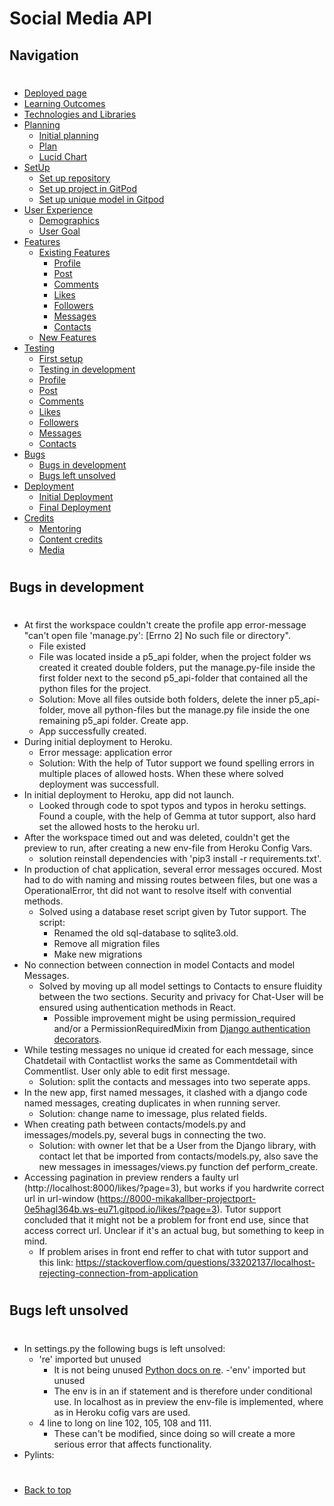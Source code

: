 # Social Media API
## Navigation
#
* [Deployed page]()
* [Learning Outcomes](/README.md#learning-outcomes)
* [Technologies and Libraries](/README.md#technologies-and-libraries)
* [Planning](/README.md#planning)
   - [Initial planning](/README.md#initial-plan)
   - [Plan](/README.md#plan)
   - [Lucid Chart](/README.md#lucidchart)
* [SetUp](/setup.md)
   - [Set up repository](/setup.md#set-up-repository)
   - [Set up project in GitPod](/setup.md#set-up-project-in-gitpod)
   - [Set up unique model in Gitpod](/setup.md#set-up-unique-model-in-gitpod)
* [User Experience](/README.md#user-experience-ux)
    - [Demographics](/README.md#demographics)
    - [User Goal](/README.md#user-goals)
* [Features](/features.md)
   - [Existing Features](/features.md#existing-features)
      - [Profile](/features.md#profile)
      - [Post](/features.md#post)
      - [Comments](/features.md#comments)
      - [Likes](/features.md#likes)
      - [Followers](/features.md#followers)
      - [Messages](/features.md#messages)
      - [Contacts](/features.md#contacts)
   - [New Features](/features.md#new-features)
* [Testing](/testing.md)
     - [First setup](/testing.md#first-setup)
    - [Testing in development](/testing.md#testing-in-development)
    - [Profile](/testing.md#profile)
    - [Post](/testing.md#post)
    - [Comments](/testing.md#comments)
    - [Likes](/testing.md#likes)
    - [Followers](/testing.md#followers)
    - [Messages](/testing.md#messages)
    - [Contacts](/testing.md#contacts)
* [Bugs](/bugs.md)
   - [Bugs in development](#bugs-in-development)
   - [Bugs left unsolved](#bugs-left-unsolved)
* [Deployment](/deployment.md)
   - [Initial Deployment](/deployment.md#initial-deployment)
   - [Final Deployment](/deployment.md#final-deployment)
* [Credits](/README.md#credits)
    - [Mentoring](/README.md#thank-you)
    - [Content credits](/README.md#content-credits)
    - [Media](/README.md#media)  
#
## Bugs in development
#
- At first the workspace couldn't create the profile app error-message "can't open file 'manage.py': [Errno 2] No such file or directory".
   - File existed
   - File was located inside a p5_api folder, when the project folder ws created it created double folders, put the manage.py-file inside the first folder next to
     the second p5_api-folder that contained all the python files for the project.
   - Solution: Move all files outside both folders, delete the inner p5_api-folder, move all python-files but the manage.py file inside the one remaining p5_api folder. Create app.
   - App successfully created.
- During initial deployment to Heroku.
    - Error message: application error
    - Solution: With the help of Tutor support we found spelling errors in multiple places of allowed hosts. When these where solved deployment was successfull. 
- In initial deployment to Heroku, app did not launch. 
  - Looked through code to spot typos and typos in heroku settings. Found a couple, with the help of Gemma at tutor support, also hard set the allowed hosts to the heroku url.
- After the workspace timed out and was deleted, couldn't get the preview to run, after creating a new env-file from Heroku Config Vars.
   - solution reinstall dependencies with 'pip3 install -r requirements.txt'.
- In production of chat application, several error messages occured. Most had to do with naming and missing routes between files, but one was a OperationalError, tht did not want to resolve itself with convential methods.
   - Solved using a database reset script given by Tutor support.
   The script:
      - Renamed the old sql-database to sqlite3.old.
      - Remove all migration files
      - Make new migrations
- No connection between connection in model Contacts and model Messages.
   - Solved by moving up all model settings to Contacts to ensure fluidity between the two sections. Security and privacy for Chat-User will be ensured using authentication methods in React.
      - Possible improvement might be using permission_required and/or a PermissionRequiredMixin from [Django authentication decorators](https://docs.djangoproject.com/en/4.1/topics/auth/default/#the-permission-required-decorator).
- While testing messages no unique id created for each message, since Chatdetail with Contactlist works the same as Commentdetail with Commentlist. User only able to edit first message.
   - Solution: split the contacts and messages into two seperate apps.
- In the new app, first named messages, it clashed with a django code named messages, creating duplicates in when running server.
   - Solution: change name to imessage, plus related fields.
- When creating path between contacts/models.py and imessages/models.py, several bugs in connecting the two.
   - Solution: with owner let that be a User from the Django library, with contact let that be imported from contacts/models.py, also save the new messages in imessages/views.py function def perform_create.
- Accessing pagination in preview renders a faulty url (http://localhost:8000/likes/?page=3), but works if you hardwrite correct url in url-window (https://8000-mikakallber-projectport-0e5hagl364b.ws-eu71.gitpod.io/likes/?page=3). Tutor support concluded that it might not be a problem for front end use, since that access correct url. Unclear if it's an actual bug, but something to keep in mind. 
   - If problem arises in front end reffer to chat with tutor support and this link: https://stackoverflow.com/questions/33202137/localhost-rejecting-connection-from-application
#
## Bugs left unsolved
#
- In settings.py the following bugs is left unsolved:
   - 're' imported but unused
      - It is not being unused [Python docs on re](https://docs.python.org/3/library/re.html).
   -'env' imported but unused
      - The env is in an if statement and is therefore under conditional use. In localhost as in preview the env-file is implemented,
        where as in Heroku cofig vars are used.
   - 4 line to long on line 102, 105, 108 and 111. 
      - These can't be modified, since doing so will create a more serious error that affects functionality.
- Pylints:

#
* [Back to top](#)
#